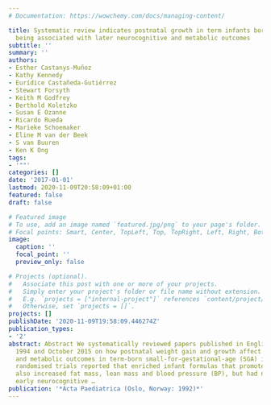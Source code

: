 ```yaml
---
# Documentation: https://wowchemy.com/docs/managing-content/

title: Systematic review indicates postnatal growth in term infants born small‐for‐gestational‐age
  being associated with later neurocognitive and metabolic outcomes
subtitle: ''
summary: ''
authors:
- Esther Castanys‐Muñoz
- Kathy Kennedy
- Eurídice Castañeda‐Gutiérrez
- Stewart Forsyth
- Keith M Godfrey
- Berthold Koletzko
- Susan E Ozanne
- Ricardo Rueda
- Marieke Schoemaker
- Eline M van der Beek
- S van Buuren
- Ken K Ong
tags:
- '""'
categories: []
date: '2017-01-01'
lastmod: 2020-11-09T20:58:09+01:00
featured: false
draft: false

# Featured image
# To use, add an image named `featured.jpg/png` to your page's folder.
# Focal points: Smart, Center, TopLeft, Top, TopRight, Left, Right, BottomLeft, Bottom, BottomRight.
image:
  caption: ''
  focal_point: ''
  preview_only: false

# Projects (optional).
#   Associate this post with one or more of your projects.
#   Simply enter your project's folder or file name without extension.
#   E.g. `projects = ["internal-project"]` references `content/project/deep-learning/index.md`.
#   Otherwise, set `projects = []`.
projects: []
publishDate: '2020-11-09T19:58:09.446274Z'
publication_types:
- '2'
abstract: Abstract We systematically reviewed papers published in English between
  1994 and October 2015 on how postnatal weight gain and growth affect neurodevelopment
  and metabolic outcomes in term‐born small‐for‐gestational‐age (SGA) infants. Two
  randomised trials reported that enriched infant formulas that promoted early growth
  also increased fat mass, lean mass and blood pressure (BP), but had no effect on
  early neurocognitive …
publication: '*Acta Paediatrica (Oslo, Norway: 1992)*'
---
```

